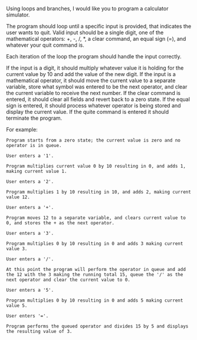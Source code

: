 Using loops and branches, I would like you to program a calculator simulator. 

The program should loop until a specific input is provided, that indicates the user wants to quit.  Valid input should be a single digit, one of the mathematical operators: +, -, /, *, a clear command, an equal sign (=), and whatever your quit command is.

Each iteration of the loop the program should handle the input correctly. 

If the input is a digit, it should multiply whatever value it is holding for the current value by 10 and add the value of the new digit.
If the input is a mathematical operator, it should move the current value to a separate variable, store what symbol was entered to be the next operator, and clear the current variable to receive the next number.
If the clear command is entered, it should clear all fields and revert back to a zero state.
If the equal sign is entered, it should process whatever operator is being stored and display the current value.
If the quite command is entered it should terminate the program.

For example:

    Program starts from a zero state; the current value is zero and no operator is in queue.

    User enters a '1'.

    Program multiplies current value 0 by 10 resulting in 0, and adds 1, making current value 1.

    User enters a '2'.

    Program multiplies 1 by 10 resulting in 10, and adds 2, making current value 12.

    User enters a '+'.
    
    Program moves 12 to a separate variable, and clears current value to 0, and stores the + as the next operator.
    
    User enters a '3'.
    
    Program multiplies 0 by 10 resulting in 0 and adds 3 making current value 3.
    
    User enters a '/'.
    
    At this point the program will perform the operator in queue and add the 12 with the 3 making the running total 15, queue the '/' as the next operator and clear the current value to 0.
    
    User enters a '5'.
    
    Program multiplies 0 by 10 resulting in 0 and adds 5 making current value 5.
    
    User enters '='.
    
    Program performs the queued operator and divides 15 by 5 and displays the resulting value of 3.
